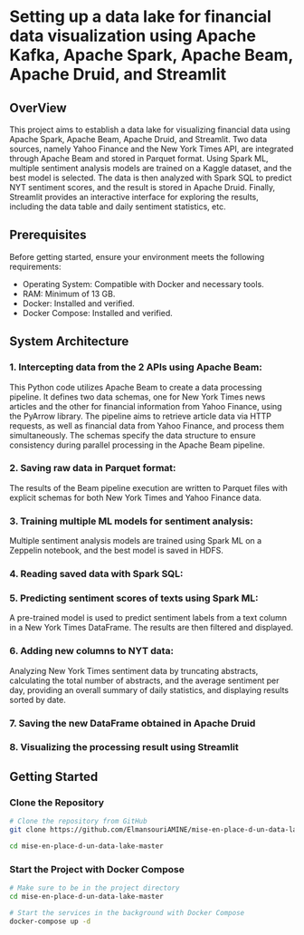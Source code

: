 # Setting up a data lake for financial data visualization using Apache Kafka, Apache Spark, Apache Beam, Apache Druid, and Streamlit

## OverView
This project aims to establish a data lake for visualizing financial data using Apache Spark, Apache Beam, Apache Druid, and Streamlit. Two data sources, namely Yahoo Finance and the New York Times API, are integrated through Apache Beam and stored in Parquet format. Using Spark ML, multiple sentiment analysis models are trained on a Kaggle dataset, and the best model is selected. The data is then analyzed with Spark SQL to predict NYT sentiment scores, and the result is stored in Apache Druid. Finally, Streamlit provides an interactive interface for exploring the results, including the data table and daily sentiment statistics, etc.

## Prerequisites
Before getting started, ensure your environment meets the following requirements:
-  Operating System: Compatible with Docker and necessary tools.
-  RAM: Minimum of 13 GB.
-  Docker: Installed and verified.
-  Docker Compose: Installed and verified.
## System Architecture
### 1.  Intercepting data from the 2 APIs using Apache Beam:
This Python code utilizes Apache Beam to create a data processing pipeline. It defines two data schemas, one for New York Times news articles and the other for financial information from Yahoo Finance, using the PyArrow library. The pipeline aims to retrieve article data via HTTP requests, as well as financial data from Yahoo Finance, and process them simultaneously. The schemas specify the data structure to ensure consistency during parallel processing in the Apache Beam pipeline.

### 2.  Saving raw data in Parquet format:
The results of the Beam pipeline execution are written to Parquet files with explicit schemas for both New York Times and Yahoo Finance data.

### 3.  Training multiple ML models for sentiment analysis:
Multiple sentiment analysis models are trained using Spark ML on a Zeppelin notebook, and the best model is saved in HDFS.

### 4.  Reading saved data with Spark SQL:

### 5.  Predicting sentiment scores of texts using Spark ML:
A pre-trained model is used to predict sentiment labels from a text column in a New York Times DataFrame. The results are then filtered and displayed.

### 6.  Adding new columns to NYT data:
Analyzing New York Times sentiment data by truncating abstracts, calculating the total number of abstracts, and the average sentiment per day, providing an overall summary of daily statistics, and displaying results sorted by date.

### 7.  Saving the new DataFrame obtained in Apache Druid

### 8.  Visualizing the processing result using Streamlit

## Getting Started
### Clone the Repository
```bash
# Clone the repository from GitHub
git clone https://github.com/ElmansouriAMINE/mise-en-place-d-un-data-lake-master.git

cd mise-en-place-d-un-data-lake-master
```
### Start the Project with Docker Compose
```bash
# Make sure to be in the project directory
cd mise-en-place-d-un-data-lake-master

# Start the services in the background with Docker Compose
docker-compose up -d
```


